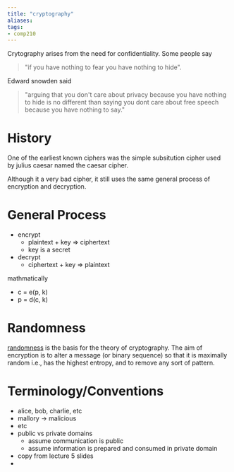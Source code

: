 ```yaml
---
title: "cryptography"
aliases: 
tags: 
- comp210
---
```


Crytography arises from the need for confidentiality. Some people say 

>"if you have nothing to fear you have  nothing to hide". 

Edward snowden said

>"arguing that you don't care about privacy because you have nothing to hide is no different than saying you dont care about free speech because you have nothing to say."

# History
One of the earliest known ciphers was the simple subsitution cipher used by julius caesar named the caesar cipher. 

Although it a very bad cipher, it still uses the same general process of encryption and decryption. 

# General Process
- encrypt
	- plaintext + key => ciphertext
	- key is a secret
- decrypt
	- ciphertext + key => plaintext

mathmatically
- c = e(p, k)
- p = d(c, k)

# Randomness
[randomness](notes/randomness.md) is the basis for the theory of cryptography. The aim of encryption is to alter a message (or binary sequence) so that it is maximally random i.e., has the highest entropy, and to remove any sort of pattern. 

# Terminology/Conventions
- alice, bob, charlie, etc
- mallory -> malicious
- etc
- public vs private domains
	- assume communication is public
	- assume information is prepared and consumed in private domain
- copy from lecture 5 slides
- 